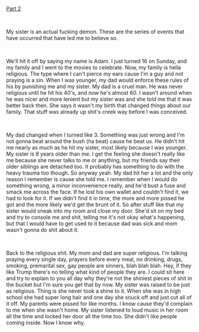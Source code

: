 [Part 2](https://www.reddit.com/r/nosleep/comments/v2viwc/my_sister_is_a_demon_part_2/)

&#x200B;

My sister is an actual fucking demon. These are the series of events that have occurred that have led me to believe so.

&#x200B;

We'll hit it off by saying my name is Adam. I just turned 16 on Sunday, and my family and I went to the movies to celebrate. Now, my family is hella religious. The type where I can't pierce my ears cause I'm a guy and not praying is a sin. When I was younger, my dad would enforce these rules of his by punishing me and my sister. My dad is a cruel man. He was never religious until he hit his 40's, and now he's almost 60. I wasn't around when he was nicer and more lenient but my sister was and she told me that it was better back then. She says it wasn't my birth that changed things about our family. That stuff was already up shit's creek way before I was conceived.

&#x200B;

My dad changed when I turned like 3. Something was just wrong and I'm not gonna beat around the bush (ha beat) cause he beat us. He didn't hit me nearly as much as he hit my sister, most likely because I was younger. My sister is 8 years older than me. I get the feeling she doesn't really like me because she never talks to me or anything, but my friends say their older siblings are detached too. It probably has something to do with the heavy trauma too though. So anyway yeah. My dad hit her a lot and the only reason I remember is cause she told me. I remember when I would do something wrong, a minor inconvenience really, and he'd bust a fuse and smack me across the face. If he lost his own wallet and couldn't find it, we had to look for it. If we didn't find it in time, the more and more pissed he got and the more likely we'd get the brunt of it. So after stuff like that my sister would sneak into my room and close my door. She'd sit on my bed and try to console me and shit, telling me it's not okay what's happening, but that I would have to get used to it because dad was sick and mom wasn't gonna do shit about it.

&#x200B;

Back to the religious shit. My mom and dad are super religious. I'm talking praying every single day, prayers before every meal, no drinking, drugs, smoking, premarital sex, gay people are sinners, blah blah blah. Hey, if they like Trump there's no telling what kind of people they are. I could sit here and try to explain to you all day why they're not the shiniest pieces of shit in the bucket but I'm sure you get that by now. My sister was raised to be just as religious. Thing is she never took a shine to it. When she was in high school she had super long hair and one day she snuck off and just cut all of it off. My parents were pissed for like months. I know cause they'd complain to me when she wasn't home. My sister listened to loud music in her room all the time and locked her door all the time too. She didn't like people coming inside. Now I know why.